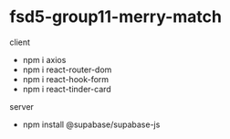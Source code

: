 # fsd5-group11-merry-match

client

- npm i axios
- npm i react-router-dom
- npm i react-hook-form
- npm i react-tinder-card

server

- npm install @supabase/supabase-js
